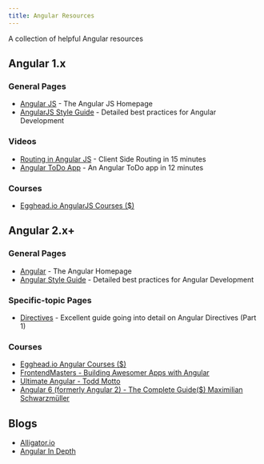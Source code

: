 ```yaml
---
title: Angular Resources
---
```

A collection of helpful Angular resources

## Angular 1.x

### General Pages

*   <a href='https://angularjs.org/' target='_blank' rel='nofollow'>Angular JS</a> - The Angular JS Homepage
*   <a href='https://github.com/johnpapa/angular-styleguide/tree/master/a1' target='_blank' rel='nofollow'>AngularJS Style Guide</a> - Detailed best practices for Angular Development

### Videos

*   <a href='https://www.youtube.com/watch?v=5uhZCc0j9RY' target='_blank' rel='nofollow'>Routing in Angular JS</a> - Client Side Routing in 15 minutes
*   <a href='https://www.youtube.com/watch?v=WuiHuZq_cg4' target='_blank' rel='nofollow'>Angular ToDo App</a> - An Angular ToDo app in 12 minutes

### Courses

*	<a href='https://egghead.io/browse/frameworks/angularjs' target='_blank' rel='nofollow'>Egghead.io AngularJS Courses ($)</a>

## Angular 2.x+

### General Pages

*   <a href='https://angular.io/' target='_blank' rel='nofollow'>Angular</a> - The Angular Homepage
*   <a href='https://angular.io/guide/styleguide' target='_blank' rel='nofollow'>Angular Style Guide</a> - Detailed best practices for Angular Development

### Specific-topic Pages

*   <a href='http://www.sitepoint.com/practical-guide-angularjs-directives/' target='_blank' rel='nofollow'>Directives</a> - Excellent guide going into detail on Angular Directives (Part 1)



### Courses

*	<a href='https://egghead.io/browse/frameworks/angular' target='_blank' rel='nofollow'>Egghead.io Angular Courses ($)</a>
*	<a href='https://frontendmasters.com/courses/building-apps-angular' target='_blank' rel='nofollow'>FrontendMasters - Building Awesomer Apps with Angular</a>
*	<a href='https://ultimateangular.com/' target='_blank' rel='nofollow'>Ultimate Angular - Todd Motto</a>
* <a href='https://www.udemy.com/the-complete-guide-to-angular-2/' target='_blank' rel='nofollow'>Angular 6 (formerly Angular 2) - The Complete Guide($)  Maximilian Schwarzmüller </a>

## Blogs

* <a href='https://alligator.io/angular/' target='_blank' rel='nofollow'>Alligator.io</a>
* <a href='https://blog.angularindepth.com/tagged/angular' target='_blank' rel='nofollow'>Angular In Depth</a>
